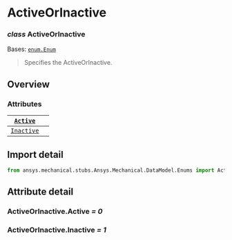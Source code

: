 # ActiveOrInactive

### *class* ActiveOrInactive

Bases: [`enum.Enum`](https://docs.python.org/3/library/enum.html#enum.Enum)

> Specifies the ActiveOrInactive.

> <!-- !! processed by numpydoc !! -->

## Overview

### Attributes

| [`Active`](#ActiveOrInactive.Active)     |    |
|------------------------------------------|----|
| [`Inactive`](#ActiveOrInactive.Inactive) |    |

## Import detail

```python
from ansys.mechanical.stubs.Ansys.Mechanical.DataModel.Enums import ActiveOrInactive
```

## Attribute detail

### ActiveOrInactive.Active *= 0*

### ActiveOrInactive.Inactive *= 1*
